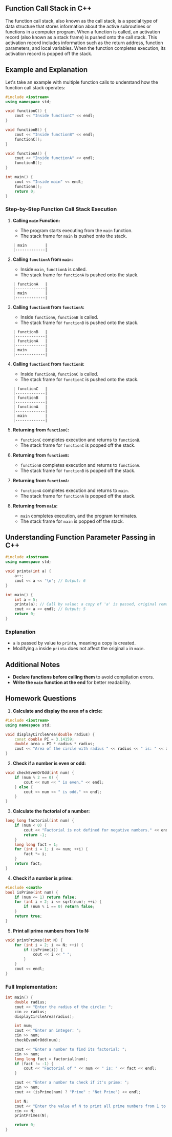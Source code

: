 ## Function Call Stack in C++

The function call stack, also known as the call stack, is a special type of data structure that stores information about the active subroutines or functions in a computer program. When a function is called, an activation record (also known as a stack frame) is pushed onto the call stack. This activation record includes information such as the return address, function parameters, and local variables. When the function completes execution, its activation record is popped off the stack.

## Example and Explanation

Let's take an example with multiple function calls to understand how the function call stack operates:

```cpp
#include <iostream>
using namespace std;

void functionC() {
    cout << "Inside functionC" << endl;
}

void functionB() {
    cout << "Inside functionB" << endl;
    functionC();
}

void functionA() {
    cout << "Inside functionA" << endl;
    functionB();
}

int main() {
    cout << "Inside main" << endl;
    functionA();
    return 0;
}
```

### Step-by-Step Function Call Stack Execution

1. **Calling `main` Function:**
   - The program starts executing from the `main` function.
   - The stack frame for `main` is pushed onto the stack.

   ```
   | main        |
   |-------------|
   ```

2. **Calling `functionA` from `main`:**
   - Inside `main`, `functionA` is called.
   - The stack frame for `functionA` is pushed onto the stack.

   ```
   | functionA   |
   |-------------|
   | main        |
   |-------------|
   ```

3. **Calling `functionB` from `functionA`:**
   - Inside `functionA`, `functionB` is called.
   - The stack frame for `functionB` is pushed onto the stack.

   ```
   | functionB   |
   |-------------|
   | functionA   |
   |-------------|
   | main        |
   |-------------|
   ```

4. **Calling `functionC` from `functionB`:**
   - Inside `functionB`, `functionC` is called.
   - The stack frame for `functionC` is pushed onto the stack.

   ```
   | functionC   |
   |-------------|
   | functionB   |
   |-------------|
   | functionA   |
   |-------------|
   | main        |
   |-------------|
   ```

5. **Returning from `functionC`:**
   - `functionC` completes execution and returns to `functionB`.
   - The stack frame for `functionC` is popped off the stack.

6. **Returning from `functionB`:**
   - `functionB` completes execution and returns to `functionA`.
   - The stack frame for `functionB` is popped off the stack.

7. **Returning from `functionA`:**
   - `functionA` completes execution and returns to `main`.
   - The stack frame for `functionA` is popped off the stack.

8. **Returning from `main`:**
   - `main` completes execution, and the program terminates.
   - The stack frame for `main` is popped off the stack.

## Understanding Function Parameter Passing in C++

```cpp
#include <iostream>
using namespace std;

void printa(int a) {
    a++;
    cout << a << '\n'; // Output: 6
}

int main() {
    int a = 5;
    printa(a); // Call by value: a copy of 'a' is passed, original remains unchanged.
    cout << a << endl; // Output: 5
    return 0;
}
```

### Explanation
- `a` is passed by value to `printa`, meaning a copy is created.
- Modifying `a` inside `printa` does not affect the original `a` in `main`.

## Additional Notes

- **Declare functions before calling them** to avoid compilation errors.
- **Write the `main` function at the end** for better readability.

## Homework Questions

1. **Calculate and display the area of a circle:**

```cpp
#include <iostream>
using namespace std;

void displayCircleArea(double radius) {
    const double PI = 3.14159;
    double area = PI * radius * radius;
    cout << "Area of the circle with radius " << radius << " is: " << area << endl;
}
```

2. **Check if a number is even or odd:**

```cpp
void checkEvenOrOdd(int num) {
    if (num % 2 == 0) {
        cout << num << " is even." << endl;
    } else {
        cout << num << " is odd." << endl;
    }
}
```

3. **Calculate the factorial of a number:**

```cpp
long long factorial(int num) {
    if (num < 0) {
        cout << "Factorial is not defined for negative numbers." << endl;
        return -1;
    }
    long long fact = 1;
    for (int i = 1; i <= num; ++i) {
        fact *= i;
    }
    return fact;
}
```

4. **Check if a number is prime:**

```cpp
#include <cmath>
bool isPrime(int num) {
    if (num <= 1) return false;
    for (int i = 2; i <= sqrt(num); ++i) {
        if (num % i == 0) return false;
    }
    return true;
}
```

5. **Print all prime numbers from 1 to N:**

```cpp
void printPrimes(int N) {
    for (int i = 2; i <= N; ++i) {
        if (isPrime(i)) {
            cout << i << " ";
        }
    }
    cout << endl;
}
```

### Full Implementation:

```cpp
int main() {
    double radius;
    cout << "Enter the radius of the circle: ";
    cin >> radius;
    displayCircleArea(radius);

    int num;
    cout << "Enter an integer: ";
    cin >> num;
    checkEvenOrOdd(num);

    cout << "Enter a number to find its factorial: ";
    cin >> num;
    long long fact = factorial(num);
    if (fact != -1) {
        cout << "Factorial of " << num << " is: " << fact << endl;
    }

    cout << "Enter a number to check if it's prime: ";
    cin >> num;
    cout << (isPrime(num) ? "Prime" : "Not Prime") << endl;

    int N;
    cout << "Enter the value of N to print all prime numbers from 1 to N: ";
    cin >> N;
    printPrimes(N);

    return 0;
}
```


